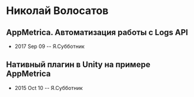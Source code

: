 # Николай Волосатов

## AppMetrica. Автоматизация работы с Logs API
- 2017 Sep 09 -- Я.Субботник    
## Нативный плагин в Unity на примере AppMetrica
- 2015 Oct 10 -- Я.Субботник    
